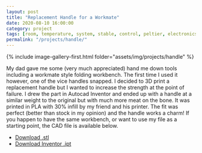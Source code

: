 ```yaml
---
layout: post
title: "Replacement Handle for a Workmate"
date: 2020-08-10 16:00:00
category: project
tags: [room, temperature, system, stable, control, peltier, electronics, design, cad]
permalink: "/projects/handle/"
---
```


<div>
<span class="image left"> {% include image-gallery-first.html folder="assets/img/projects/handle" %}</span>
<p>
My dad gave me some (very much appreciated) hand me down tools including a workmate style folding workbench. The first time I used it however, one of the vice handles snapped. I decided to 3D print a replacement handle but I wanted to increase the strength at the point of failure. I drew the part in Autocad Inventor and ended up with a handle at a similar weight to the original but with much more meat on the bone. It was printed in PLA with 30% infill by my friend and his printer. The fit was perfect (better than stock in my opinion) and the handle works a charm! If you happen to have the same workbench, or want to use my file as a starting point, the CAD file is available below.
</p>
<ul class="actions">
    <li><a class="button" target="_blank" href="/assets/cad/Workmate Handle.stl"><span class="fas fa-file-download"></span> Download .stl</a></li>
    <li><a class="button" target="_blank" href="/assets/cad/Workmate Handle.ipt"><span class="fas fa-file-download"></span> Download Inventor .ipt</a></li>
</ul>
</div>